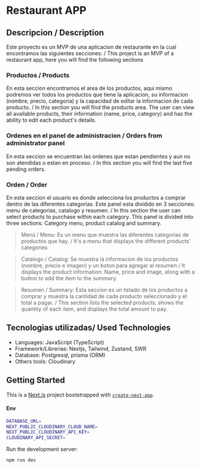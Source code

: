 # Restaurant APP

## Descripcion / Description

Este proyecto es un MVP de una aplicacion de restaurante en la cual encontramos las siguientes secciones: / This project is an MVP of a restaurant app, here you will find the following sections

### Productos / Products
En esta seccion encontramos el area de los productos, aqui mismo podremos ver todos los productos que tiene la aplicacion, su informacion (nombre, precio, categoria) y la capacidad de editar la informacion de cada producto. / In this section you will find the products area. The user can view all available products, their information (name, price, category) and has the ability to edit each product's details. 

### Ordenes en el panel de administracion / Orders from administrator panel
En esta seccion se encuentran las ordenes que estan pendientes y aun no son atendidas o estan en proceso. / In this section you will find the last five pending orders.

### Orden / Order
En esta seccion el usuario es donde selecciona los productos a comprar dentro de las diferentes categorias. Este panel esta dividido en 3 secciones: menu de categorias, catalogo y resumen. / In this section the user can select products to purchase within each category. This panel is divided into three sections: Category menu, product catalog and summary.

> Menú / Menu:
Es un menu que muestra las diferentes categorias de productos que hay. / It's a menu that displays the different products' categories

> Catalogo / Catalog:
Se muestra la informacion de los productos (nombre, precio e imagen) y un boton para agregar al resumen / It displays the product information: Name, price and image, along with a button to add the item to the summary.

> Resumen / Summary:
Esta seccion es un listado de los productos a comprar y muestra la cantidad de cada producto seleccionado y el total a pagar. / This section lists the selected products, shows the quantity of each item, and displays the total amount to pay.


## Tecnologias utilizadas/ Used Technologies
- Languages: JavaScript (TypeScript)
- Framework/Librerias: Nextjs, Tailwind, Zustand, SWR
- Database: Postgresql, prisma (ORM)
- Others tools: Cloudinary



## Getting Started
This is a [Next.js](https://nextjs.org) project bootstrapped with [`create-next-app`](https://nextjs.org/docs/app/api-reference/cli/create-next-app).

#### Env
```bash
DATABASE_URL=
NEXT_PUBLIC_CLOUDINARY_CLOUD_NAME=
NEXT_PUBLIC_CLOUDINARY_API_KEY=
CLOUDINARY_API_SECRET=
```

Run the development server:

```bash
npm run dev
```
